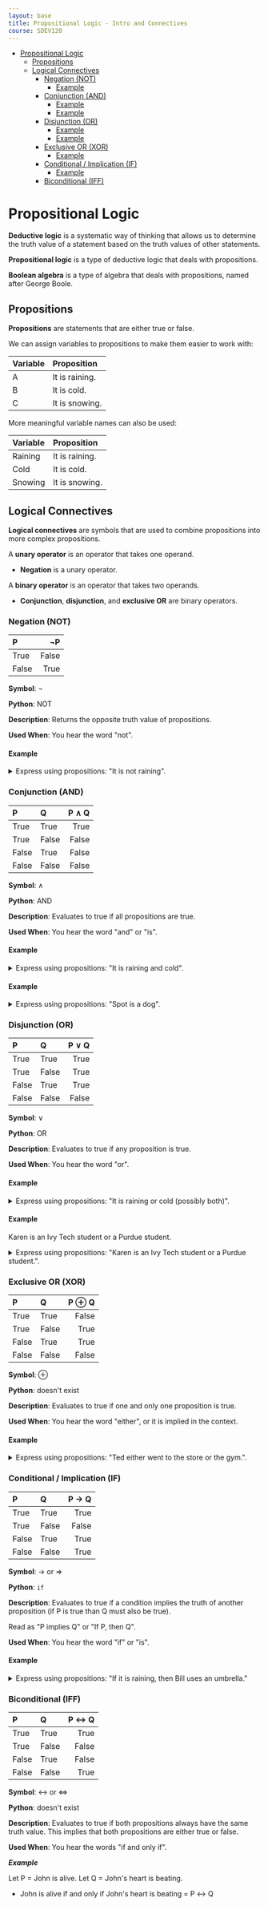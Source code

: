 ```yaml
---
layout: base
title: Propositional Logic - Intro and Connectives
course: SDEV120
---
```


- [Propositional Logic](#propositional-logic)
  - [Propositions](#propositions)
  - [Logical Connectives](#logical-connectives)
    - [Negation (NOT)](#negation-not)
      - [Example](#example)
    - [Conjunction (AND)](#conjunction-and)
      - [Example](#example-1)
      - [Example](#example-2)
    - [Disjunction (OR)](#disjunction-or)
      - [Example](#example-3)
      - [Example](#example-4)
    - [Exclusive OR (XOR)](#exclusive-or-xor)
      - [Example](#example-5)
    - [Conditional / Implication (IF)](#conditional--implication-if)
      - [Example](#example-6)
    - [Biconditional (IFF)](#biconditional-iff)

# Propositional Logic

**Deductive logic** is a systematic way of thinking that allows us to determine the truth value of a statement based on the truth values of other statements.

**Propositional logic** is a type of deductive logic that deals with propositions.

**Boolean algebra** is a type of algebra that deals with propositions, named after George Boole.

## Propositions

**Propositions** are statements that are either true or false.

We can assign variables to propositions to make them easier to work with:

| Variable | Proposition    |
| :------- | :------------- |
| A        | It is raining. |
| B        | It is cold.    |
| C        | It is snowing. |

More meaningful variable names can also be used:

| Variable | Proposition    |
| :------- | :------------- |
| Raining  | It is raining. |
| Cold     | It is cold.    |
| Snowing  | It is snowing. |

## Logical Connectives

**Logical connectives** are symbols that are used to combine propositions into more complex propositions.

A **unary operator** is an operator that takes one operand.

- **Negation** is a unary operator.

A **binary operator** is an operator that takes two operands.

- **Conjunction**, **disjunction**, and **exclusive OR** are binary operators.

### Negation (NOT)

| P     |    ¬P |
| :---- | ----: |
| True  | False |
| False |  True |

**Symbol**: ¬

**Python**: NOT

**Description**: Returns the opposite truth value of propositions.

**Used When**: You hear the word "not".

#### Example

<details>
<summary>
Express using propositions: "It is not raining".
</summary>
<div>
<p>Let P = It is raining.</p>
<p>¬P</p>
</div>
</details>

### Conjunction (AND)

| P     | Q     | P ∧ Q |
| :---- | :---- | ----: |
| True  | True  |  True |
| True  | False | False |
| False | True  | False |
| False | False | False |

**Symbol**: ∧

**Python**: AND

**Description**: Evaluates to true if all propositions are true.

**Used When**: You hear the word "and" or "is".

#### Example

<details>
<summary>
Express using propositions: "It is raining and cold".
</summary>
<div>
<p>Let P = It is raining.</p>
<p>Let Q = It is cold.</p>
<p>P ∧ Q</p>
</div>
</details>

#### Example

<details>
<summary>
Express using propositions: "Spot is a dog".
</summary>
<div>
<p>Let Spot = Is Spot.</p>
<p>Let Dog = Is a dog.</p>
<p>Spot ∧ Dog</p>
</div>
</details>

### Disjunction (OR)

| P     | Q     | P ∨ Q |
| :---- | :---- | ----: |
| True  | True  |  True |
| True  | False |  True |
| False | True  |  True |
| False | False | False |

**Symbol**: ∨

**Python**: OR

**Description**: Evaluates to true if any proposition is true.

**Used When**: You hear the word "or".

#### Example

<details>
<summary>
Express using propositions: "It is raining or cold (possibly both)".
</summary>
<div>
<p>Let P = It is raining.</p>
<p>Let Q = It is cold.</p>
<p>P ∨ Q</p>
</div>
</details>

#### Example

Karen is an Ivy Tech student or a Purdue student.

<details>
<summary>
Express using propositions: "Karen is an Ivy Tech student or a Purdue student.".
</summary>
<div>
<p>Let KarenIvyStudent = Karen is an Ivy Tech student.</p>
<p>Let KarenPurdueStudent = Karen is a Purdue student.</p>
<p>KarenIvyStudent ∨ KarenPurdueStudent</p>
</div>
</details>

### Exclusive OR (XOR)

| P     | Q     | P ⊕ Q |
| :---- | :---- | ----: |
| True  | True  | False |
| True  | False |  True |
| False | True  |  True |
| False | False | False |

**Symbol**: ⊕

**Python**: doesn't exist

**Description**: Evaluates to true if one and only one proposition is true.

**Used When**: You hear the word "either", or it is implied in the context.

#### Example

<details>
<summary>
Express using propositions: "Ted either went to the store or the gym.".
</summary>
<div>
<p>Let P = Ted went to the store.</p>
<p>Let Q = Ted went to the gym.</p>
<p>P ⊕ Q</p>
</div>
</details>

### Conditional / Implication (IF)

| P     | Q     | P → Q |
| :---- | :---- | ----: |
| True  | True  |  True |
| True  | False | False |
| False | True  |  True |
| False | False |  True |

**Symbol**: → or ⇒

**Python**: `if`

**Description**: Evaluates to true if a condition implies the truth of another proposition (if P is true than Q must also be true).

Read as "P implies Q" or "If P, then Q".

**Used When**: You hear the word "if" or "is".

#### Example

<details>
<summary>
Express using propositions: "If it is raining, then Bill uses an umbrella."
</summary>
<div>
<p>Let P = It is raining.</p>
<p>Let Q = Bill uses an umbrella.</p>
<p>P → Q</p>
</div>
</details>

### Biconditional (IFF)

| P     | Q     | P ↔ Q |
| :---- | :---- | ----: |
| True  | True  |  True |
| True  | False | False |
| False | True  | False |
| False | False |  True |

**Symbol**: ↔ or ⇔

**Python**: doesn't exist

**Description**: Evaluates to true if both propositions always have the same truth value. This implies that both propositions are either true or false.

**Used When**: You hear the words "if and only if".

**_Example_**

Let P = John is alive.
Let Q = John's heart is beating.

- John is alive if and only if John's heart is beating = P ↔ Q
